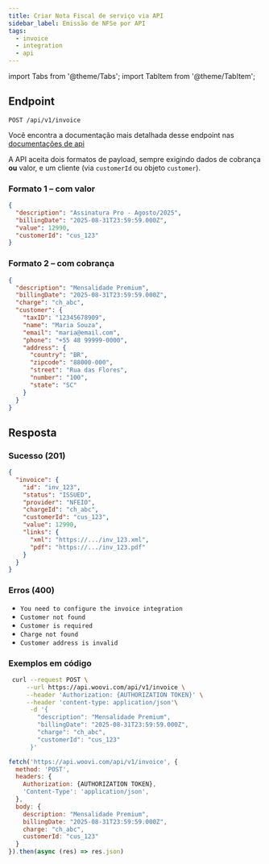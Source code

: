 ```yaml
---
title: Criar Nota Fiscal de serviço via API
sidebar_label: Emissão de NFSe por API
tags:
  - invoice
  - integration
  - api
---
```


import Tabs from '@theme/Tabs';
import TabItem from '@theme/TabItem';

## Endpoint

```http
POST /api/v1/invoice
```
Você encontra a documentação mais detalhada desse endpoint nas [documentações de api]('https://developers.woovi.com/en/api#tag/invoice/paths/~1api~1v1~1invoice/post')


A API aceita dois formatos de payload, sempre exigindo dados de cobrança **ou** valor, e um cliente (via `customerId` ou objeto `customer`).

### Formato 1 – com valor

```json
{
  "description": "Assinatura Pro - Agosto/2025",
  "billingDate": "2025-08-31T23:59:59.000Z",
  "value": 12990,
  "customerId": "cus_123"
}
```

### Formato 2 – com cobrança

```json
{
  "description": "Mensalidade Premium",
  "billingDate": "2025-08-31T23:59:59.000Z",
  "charge": "ch_abc",
  "customer": {
    "taxID": "12345678909",
    "name": "Maria Souza",
    "email": "maria@email.com",
    "phone": "+55 48 99999-0000",
    "address": {
      "country": "BR",
      "zipcode": "88000-000",
      "street": "Rua das Flores",
      "number": "100",
      "state": "SC"
    }
  }
}
```

## Resposta

### Sucesso (201)

```json
{
  "invoice": {
    "id": "inv_123",
    "status": "ISSUED",
    "provider": "NFEIO",
    "chargeId": "ch_abc",
    "customerId": "cus_123",
    "value": 12990,
    "links": {
      "xml": "https://.../inv_123.xml",
      "pdf": "https://.../inv_123.pdf"
    }
  }
}
```

### Erros (400)

* `You need to configure the invoice integration`
* `Customer not found`
* `Customer is required`
* `Charge not found`
* `Customer address is invalid`

### Exemplos em código

<Tabs>
  <TabItem value="shell-curl" label="Shell + cURL" default>

```sh
 curl --request POST \
     --url https://api.woovi.com/api/v1/invoice \
     --header 'Authorization: {AUTHORIZATION TOKEN}' \
     --header 'content-type: application/json'\
      -d '{
        "description": "Mensalidade Premium",
        "billingDate": "2025-08-31T23:59:59.000Z",
        "charge": "ch_abc",
        "customerId": "cus_123"
      }'
```

</TabItem>
<TabItem value="javascript" label="JavaScript + Fetch" default>

```js
fetch('https://api.woovi.com/api/v1/invoice', {
  method: 'POST',
  headers: {
    Authorization: {AUTHORIZATION TOKEN},
    'Content-Type': 'application/json',
  },
  body: {
    description: "Mensalidade Premium",
    billingDate: "2025-08-31T23:59:59.000Z",
    charge: "ch_abc",
    customerId: "cus_123"
  }
}).then(async (res) => res.json)
```

  </TabItem>
</Tabs>
